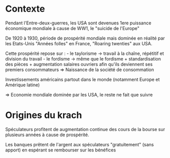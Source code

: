 # Contexte
Pendant l'Entre-deux-guerres, les USA sont devenues 1ere puissance économique mondiale à cause de WW1, le "suicide de l'Europe"

De 1920 à 1930, période de prospérité mondiale mais dominée en réalité par les Etats-Unis
"Années folles" en France, "Roaring twenties" aux USA.

Cette prospérité repose sur :
	- le taylorisme -> travail à la chaîne, répétitif et division du travail
	- le fordisme -> même que le fordisme + standardisation des pièces + augmentation salaires ouvriers afin qu'ils deviennent ses premiers consommateurs
=> Naissance de la société de consommation

Investissements américains partout dans le monde (notamment Europe et Amérique latine)

=> Economie mondiale dominée par les USA, le reste ne fait que suivre

# Origines du krach

Spéculateurs profitent de augmentation continue des cours de la bourse sur plusieurs années à cause de prospérité.

Les banques prêtent de l'argent aux spéculateurs "gratuitement" (sans apport) en espérant se rembourser sur les bénéfices

